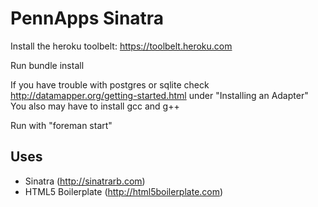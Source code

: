 PennApps Sinatra
=============

Install the heroku toolbelt: https://toolbelt.heroku.com

Run bundle install

If you have trouble with postgres or sqlite check http://datamapper.org/getting-started.html under "Installing an Adapter"
You also may have to install gcc and g++

Run with "foreman start"


Uses
----
* Sinatra (http://sinatrarb.com)
* HTML5 Boilerplate (http://html5boilerplate.com)
